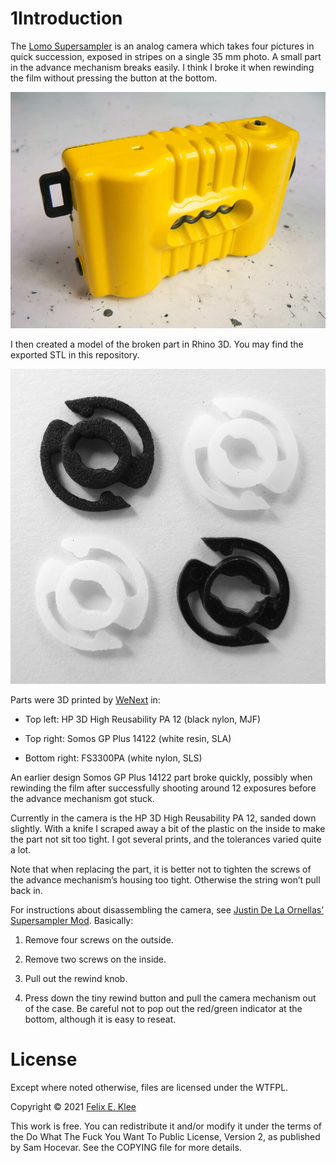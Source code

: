 1Introduction
============

The [Lomo Supersampler][1] is an analog camera which takes four
pictures in quick succession, exposed in stripes on a single 35 mm
photo. A small part in the advance mechanism breaks easily. I think I
broke it when rewinding the film without pressing the button at the
bottom.

![Photo of the camera](images/camera.jpg)

I then created a model of the broken part in Rhino 3D. You may find
the exported STL in this repository.

![Photo of the broken part and the 3D prints](images/parts.jpg)

Parts were 3D printed by [WeNext][2] in:

  * Top left: HP 3D High Reusability PA 12 (black nylon, MJF)

  * Top right: Somos GP Plus 14122 (white resin, SLA)
  
  * Bottom right: FS3300PA (white nylon, SLS)
  
An earlier design Somos GP Plus 14122 part broke quickly, possibly
when rewinding the film after successfully shooting around 12
exposures before the advance mechanism got stuck.

Currently in the camera is the HP 3D High Reusability PA 12, sanded
down slightly. With a knife I scraped away a bit of the plastic on the
inside to make the part not sit too tight. I got several prints, and
the tolerances varied quite a lot.

Note that when replacing the part, it is better not to tighten the
screws of the advance mechanism’s housing too tight. Otherwise the
string won’t pull back in.

For instructions about disassembling the camera, see [Justin De La
Ornellas’][3] [Supersampler Mod][4]. Basically:

 1. Remove four screws on the outside.
  
 2. Remove two screws on the inside.
  
 3. Pull out the rewind knob.
  
 4. Press down the tiny rewind button and pull the camera mechanism
    out of the case. Be careful not to pop out the red/green indicator
    at the bottom, although it is easy to reseat.


License
=======

Except where noted otherwise, files are licensed under the WTFPL.

Copyright © 2021 [Felix E. Klee](felix.klee@inka.de)

This work is free. You can redistribute it and/or modify it under the
terms of the Do What The Fuck You Want To Public License, Version 2,
as published by Sam Hocevar. See the COPYING file for more details.

[1]: https://microsites.lomography.com/supersampler/
[2]: https://www.wenext.hk/
[3]: https://live-fts.flickr.com/photos/ornellas/
[4]: https://live-fts.flickr.com/photos/ornellas/sets/72157625111029543/
